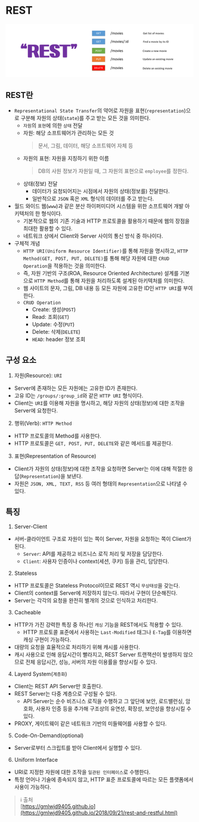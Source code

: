# REST

![rest](../../../imgs/rest.png)

## REST란 
- `Representational State Transfer`의 약어로 자원을 표현(`representation`)으로 구분해 자원의 상태(`state`)를 주고 받는 모든 것을 의미한다.
  - `자원`의 `표현`에 의한 `상태` 전달 
  - 자원: 해당 소프트웨어가 관리하는 모든 것
	> 문서, 그림, 데이터, 해당 소프트웨어 자체 등  
  - 자원의 표현: 자원을 지칭하기 위한 이름 
	> DB의 사원 정보가 자원일 때, 그 자원의 표현으로 `employee`를 정한다. 
  - 상태(정보) 전달
  	- 데이터가 요청되어지는 시점에서 자원의 상태(정보를) 전달한다. 
  	- 일반적으로 `JSON` 혹은 `XML` 형식의 데이터를 주고 받는다. 
- 월드 와이드 웹(`www`)과 같은 분산 하이퍼미디어 시스템을 위한 소프트웨어 개발 아키텍처의 한 형식이다. 
  - 기본적으로 웹의 기존 기술과 HTTP 프로토콜을 활용하기 때문에 웹의 장점을 최대한 활용할 수 있다. 
  - 네트워크 상에서 Client와 Server 사이의 통신 방식 중 하나이다. 
- 구체적 개념 
	- `HTTP URI(Uniform Resource Identifier)`를 통해 자원을 명시하고, `HTTP Method(GET, POST, PUT, DELETE)`를 통해 해당 자원에 대한 `CRUD Operation`을 적용하는 것을 의미한다. 
	- 즉, 자원 기반의 구조(ROA, Resource Oriented Architecture) 설계를 기본으로 `HTTP Method`를 통해 자원을 처리하도록 설계된 아키텍처를 의미한다. 
	- 웹 사이트의 문자, 그림, DB 내용 등 모든 자원에 고유한 ID인 `HTTP URI`를 부여한다.
	- `CRUD Operation`    
      - Create: 생성(`POST`)
      - Read: 조회(`GET`)
      - Update: 수정(`PUT`)
      - Delete: 삭제(`DELETE`)
      - `HEAD`: header 정보 조회 
  
## 구성 요소 
1. 자원(Resource): `URI`
- Server에 존재하는 모든 자원에는 고유한 ID가 존재한다.
- 고유 ID는 `/groups/:group_id`와 같은 `HTTP URI` 형식이다.
- Client는 `URI`를 이용해 자원을 명시하고, 해당 자원의 상태(정보)에 대한 조작을 Server에 요청한다.
2. 행위(Verb): `HTTP Method`
- HTTP 프로토콜의 Method를 사용한다.
- HTTP 프로토콜은 `GET, POST, PUT, DELETE`와 같은 메서드를 제공한다. 
3. 표현(Representation of Resource)
- Client가 자원의 상태(정보)에 대한 조작을 요청하면 Server는 이에 대해 적절한 응답(`Representation`)을 보낸다.
- 자원은 `JSON, XML, TEXT, RSS` 등 여러 형태의 `Representation`으로 나타낼 수 있다.

## 특징
1. Server-Client
- 서버-클라이언트 구조로 자원이 있는 쪽이 Server, 자원을 요청하는 쪽이 Client가 된다.
	- `Server`: API를 제공하고 비즈니스 로직 처리 및 저장을 담당한다.
	- `Client`: 사용자 인증이나 context(세션, 쿠키) 등을 관리, 담당한다.
2. Stateless
- HTTP 프로토콜은 Stateless Protocol이므로 REST 역시 `무상태성`을 갖는다.
- Client의 context를 Server에 저장하지 않는다. 따라서 구현이 단순해진다.
- Server는 각각의 요청을 완전히 별개의 것으로 인식하고 처리한다.
3. Cacheable
- HTTP가 가진 강력한 특징 중 하나인 `캐싱` 기능을 REST에서도 적용할 수 있다. 
  - HTTP 프로토콜 표준에서 사용하는 `Last-Modified` 태그나 `E-Tag`를 이용하면 캐싱 구현이 가능하다.
- 대량의 요청을 효율적으로 처리하기 위해 캐시를 사용한다.
- 캐시 사용으로 인해 응답시간이 빨라지고, REST Server 트랜잭션이 발생하지 않으므로 전체 응답시간, 성능, 서버의 자원 이용률을 향상시킬 수 있다.
4. Layerd System(`계층화`)
- Client는 REST API Server만 호출한다.
- REST Server는 다중 계층으로 구성될 수 있다. 
  - API Server는 순수 비즈니스 로직을 수행하고 그 앞단에 보안, 로드밸런싱, 암호화, 사용자 인증 등을 추가해 구조상의 유연성, 확장성, 보안성을 향상시킬 수 있다. 
- PROXY, 게이트웨이 같은 네트워크 기반의 미들웨어를 사용할 수 있다. 
5. Code-On-Demand(optional)
- Server로부터 스크립트를 받아 Client에서 실행할 수 있다. 
6. Uniform Interface 
- URI로 지정한 자원에 대한 조작을 `일관된 인터페이스`로 수행한다. 
- 특정 언어나 기술에 종속되지 않고, HTTP 표준 프로토콜에 따르는 모든 플랫폼에서 사용이 가능하다. 


> ℹ️ 출처  
> [https://gmlwjd9405.github.io](https://gmlwjd9405.github.io/2018/09/21/rest-and-restful.html)